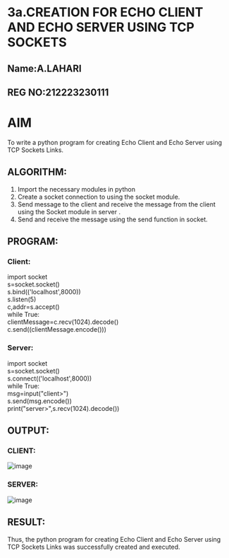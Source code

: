 # 3a.CREATION FOR ECHO CLIENT AND ECHO SERVER USING TCP SOCKETS
## Name:A.LAHARI
## REG NO:212223230111
# AIM
To write a python program for creating Echo Client and Echo Server using TCP
Sockets Links.
## ALGORITHM:
1. Import the necessary modules in python
2. Create a socket connection to using the socket module.
3. Send message to the client and receive the message from the client using the Socket module in
 server .
4. Send and receive the message using the send function in socket.
## PROGRAM:
### Client:
import socket    
s=socket.socket()    
s.bind(('localhost',8000))   
s.listen(5)   
c,addr=s.accept()   
while True:    
    clientMessage=c.recv(1024).decode()   
    c.send((clientMessage.encode()))    
### Server:
import socket    
s=socket.socket()   
s.connect(('localhost',8000))   
while True:    
    msg=input("client>")    
    s.send(msg.encode())    
    print("server>",s.recv(1024).decode())
    
## OUTPUT:
### CLIENT:
![image](https://github.com/KALIKIRIVAISHNAVI/3a.Sockets_Creation_for_Echo_Client_and_Echo_Server/assets/152273289/f688cda8-1cd1-4bb3-82b3-5fc57251a69c)
### SERVER:
![image](https://github.com/KALIKIRIVAISHNAVI/3a.Sockets_Creation_for_Echo_Client_and_Echo_Server/assets/152273289/02f42fee-712b-4251-84f9-d249ea00b349)

## RESULT:
Thus, the python program for creating Echo Client and Echo Server using TCP Sockets Links 
was successfully created and executed.
